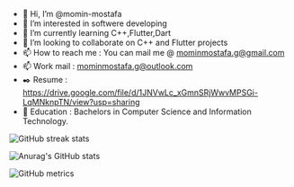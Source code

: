 - 👋 Hi, I’m @momin-mostafa
- 👀 I’m interested in softwere developing
- 🌱 I’m currently learning C++,Flutter,Dart
- 💞️ I’m looking to collaborate on C++ and Flutter projects
- 📫 How to reach me : You can mail me @ mominmostafa.g@gmail.com
- 📫 Work mail : mominmostafa.g@outlook.com
- ✒️ Resume : https://drive.google.com/file/d/1JNVwLc_xGmnSRjWwvMPSGi-LqMNknpTN/view?usp=sharing
- 💒 Education : Bachelors in Computer Science and Information Technology.  

<!---
momin-mostafa/momin-mostafa is a ✨ special ✨ repository because its `README.md` (this file) appears on your GitHub profile.
You can click the Preview link to take a look at your changes.
--->
![GitHub streak stats](https://github-readme-streak-stats.herokuapp.com/?user=momin-mostafa)

![Anurag's GitHub stats](https://github-readme-stats.vercel.app/api?username=momin-mostafa&show_icons=true&theme=radical)

![GitHub metrics](https://metrics.lecoq.io/momin-mostafa) 
